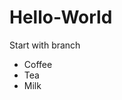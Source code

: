 # Hello-World
Start with branch
<html>
  <body>
    <title>Hello World</title>
    <ul>
  <li>Coffee</li>
  <li>Tea</li>
  <li>Milk</li>
</ul>
  </body>
  </html>
